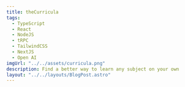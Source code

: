 ```yaml
---
title: theCurricula
tags:
  - TypeScript
  - React
  - NodeJS
  - tRPC
  - TailwindCSS
  - NextJS
  - Open AI
imgUrl: "../../assets/curricula.png"
description: Find a better way to learn any subject on your own
layout: "../../layouts/BlogPost.astro"
---
```

